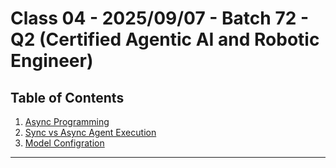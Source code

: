 # Class 04 - 2025/09/07 - Batch 72 - Q2 (Certified Agentic AI and Robotic Engineer)

## Table of Contents

1. [Async Programming](./01_aysnc_programming)
2. [Sync vs Async Agent Execution](./02_sync_vs_async_agent_execution/)
5. [Model Configration](./03_model_configuration/)

---